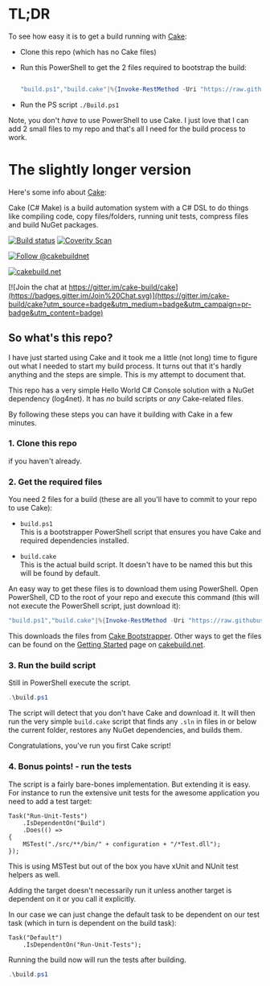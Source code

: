 # TL;DR

To see how easy it is to get a build running with [Cake](https://github.com/cake-build/cake):

* Clone this repo (which has no Cake files)

* Run this PowerShell to get the 2 files required to bootstrap the build:
	```PowerShell

	"build.ps1","build.cake"|%{Invoke-RestMethod -Uri "https://raw.githubusercontent.com/cake-build/bootstrapper/master/res/scripts/$($_)" -OutFile $_}
	```
* Run the PS script `./Build.ps1`

Note, you don't *have* to use PowerShell to use Cake. I just love that I can add 2 small files to my repo and that's all I need for the build process to work.

# The slightly longer version

Here's some info about [Cake](https://github.com/cake-build/cake):

Cake (C# Make) is a build automation system with a C# DSL to do things like compiling code, copy files/folders, running unit tests, compress files and build NuGet packages.

[![Build status](https://ci.appveyor.com/api/projects/status/c6lw0vvj1mf4395a/branch/develop?svg=true)](https://ci.appveyor.com/project/patriksvensson/cake/branch/develop)
[![Coverity Scan](https://scan.coverity.com/projects/4147/badge.svg)](https://scan.coverity.com/projects/4147) 

[![Follow @cakebuildnet](https://img.shields.io/badge/Twitter-Follow%20%40cakebuildnet-blue.svg)](https://twitter.com/intent/follow?screen_name=cakebuildnet)

[![cakebuild.net](https://img.shields.io/badge/WWW-cakebuild.net-blue.svg)](http://cakebuild.net/)

[![Join the chat at https://gitter.im/cake-build/cake](https://badges.gitter.im/Join%20Chat.svg)](https://gitter.im/cake-build/cake?utm_source=badge&utm_medium=badge&utm_campaign=pr-badge&utm_content=badge)

## So what's this repo?

I have just started using Cake and it took me a little (not long) time to figure out what I needed to start my build process. It turns out that it's hardly anything and the steps are simple. This is my attempt to document that.

This repo has a very simple Hello World C# Console solution with a NuGet dependency (log4net). It has *no* build scripts or *any* Cake-related files.

By following these steps you can have it building with Cake in a few minutes.

### 1. Clone this repo 

if you haven't already.

### 2. Get the required files

You need 2 files for a build (these are all you'll have to commit to your repo to use Cake):

* `build.ps1`  
  This is a bootstrapper PowerShell script that ensures you have Cake and required dependencies installed.
  
* `build.cake`  
  This is the actual build script. It doesn't have to be named this but this will be found by default.

An easy way to get these files is to download them using PowerShell.
Open PowerShell, CD to the root of your repo and execute this command (this will not execute the PowerShell script, just download it):

```PowerShell
"build.ps1","build.cake"|%{Invoke-RestMethod -Uri "https://raw.githubusercontent.com/cake-build/bootstrapper/master/res/scripts/$($_)" -OutFile $_}
```

This downloads the files from [Cake Bootstrapper](https://github.com/cake-build/bootstrapper).
Other ways to get the files can be found on the [Getting Started](http://cakebuild.net/getting-started/) page on [cakebuild.net](http://cakebuild.net).

### 3. Run the build script

Still in PowerShell execute the script. 

```PowerShell
.\build.ps1
```

The script will detect that you don't have Cake and download it. It will then run the very simple `build.cake` script that finds any `.sln` in files in or below the current folder, restores any NuGet dependencies, and builds them.


Congratulations, you've run you first Cake script!

### 4. Bonus points! - run the tests

The script is a fairly bare-bones implementation. But extending it is easy. For instance to run the extensive unit tests for the awesome application you need to add a test target:

```CSharp
Task("Run-Unit-Tests")
    .IsDependentOn("Build")
    .Does(() =>
{
    MSTest("./src/**/bin/" + configuration + "/*Test.dll");
});
```

This is using MSTest but out of the box you have xUnit and NUnit test helpers as well.

Adding the target doesn't necessarily run it unless another target is dependent on it or you call it explicitly.

In our case we can just change the default task to be dependent on our test task (which in turn is dependent on the build task):

```CSharp
Task("Default")
    .IsDependentOn("Run-Unit-Tests");
```

Running the build now will run the tests after building.

```PowerShell
.\build.ps1
```
